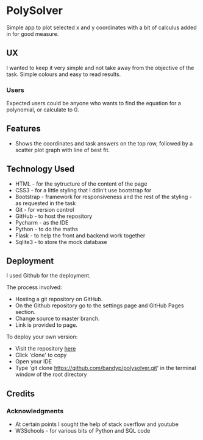 # PolySolver
Simple app to plot selected x and y coordinates with a bit of calculus added in for good measure. 

## UX
I wanted to keep it very simple and not take away from the objective of the task. Simple colours and easy to read results. 

### Users
Expected users could be anyone who wants to find the equation for a polynomial, or calculate to 0.

## Features
* Shows the coordinates and task answers on the top row, followed by a scatter plot graph with line of best fit.

## Technology Used
* HTML - for the sytructure of the content of the page
* CSS3 - for a little styling that I ddin't use bootstrap for
* Bootstrap - framework for responsiveness and the rest of the styling - as requested in the task
* Git - for version control
* GitHub - to host the repository
* Pycharm - as the IDE
* Python - to do the maths
* Flask - to help the front and backend work together
* Sqlite3 - to store the mock database

## Deployment
I used Github for the deployment.

The process involved:
* Hosting a git repository on GitHub.
* On the Github repository go to the settings page and GitHub Pages section.
* Change source to master branch.
* Link is provided to page.

To deploy your own version:
* Visit the repository [here](https://github.com/bandyp/polysolver)
* Click 'clone' to copy
* Open your IDE
* Type 'git clone https://github.com/bandyp/polysolver.git' in the terminal window of the root directory

## Credits

### Acknowledgments
* At certain points I sought the help of stack overflow and youtube
* W3Schools - for various bits of Python and SQL code

